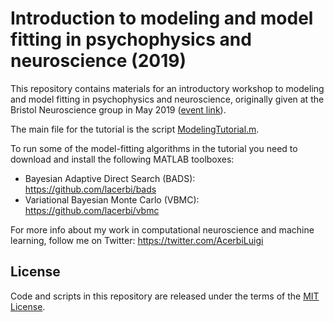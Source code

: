 # Introduction to modeling and model fitting in psychophysics and neuroscience (2019)

This repository contains materials for an introductory workshop to modeling and model fitting in psychophysics and neuroscience, originally given at the Bristol Neuroscience group in May 2019 ([event link](http://www.bristol.ac.uk/neuroscience/events/diary/2019/ndforum-8may.html)).

The main file for the tutorial is the script [ModelingTutorial.m](https://github.com/lacerbi/workshop-bristol-2019/blob/master/ModelingTutorial.m).

To run some of the model-fitting algorithms in the tutorial you need to download and install the following MATLAB toolboxes:
  - Bayesian Adaptive Direct Search (BADS): https://github.com/lacerbi/bads
  - Variational Bayesian Monte Carlo (VBMC): https://github.com/lacerbi/vbmc

For more info about my work in computational neuroscience and machine learning, follow me on Twitter: https://twitter.com/AcerbiLuigi


## License

Code and scripts in this repository are released under the terms of the [MIT License](https://github.com/lacerbi/workshop-bristol-2019/blob/master/LICENSE).
